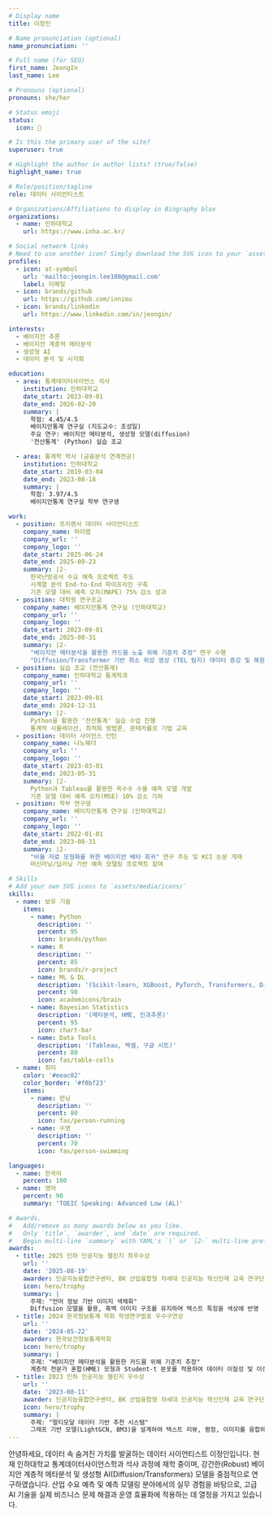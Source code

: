```yaml
---
# Display name
title: 이정인

# Name pronunciation (optional)
name_pronunciation: ''

# Full name (for SEO)
first_name: JeongIn
last_name: Lee

# Pronouns (optional)
pronouns: she/her

# Status emoji
status:
  icon: 🚀

# Is this the primary user of the site?
superuser: true

# Highlight the author in author lists? (true/false)
highlight_name: true

# Role/position/tagline
role: 데이터 사이언티스트

# Organizations/Affiliations to display in Biography blox
organizations:
  - name: 인하대학교
    url: https://www.inha.ac.kr/

# Social network links
# Need to use another icon? Simply download the SVG icon to your `assets/media/icons/` folder.
profiles:
  - icon: at-symbol
    url: 'mailto:jeongin.lee108@gmail.com'
    label: 이메일
  - icon: brands/github
    url: https://github.com/innimu
  - icon: brands/linkedin
    url: https://www.linkedin.com/in/jeongin/

interests:
  - 베이지안 추론
  - 베이지안 계층적 메타분석
  - 생성형 AI 
  - 데이터 분석 및 시각화

education:
  - area: 통계데이터사이언스 석사
    institution: 인하대학교
    date_start: 2023-09-01
    date_end: 2026-02-20
    summary: |
      학점: 4.45/4.5
      베이지안통계 연구실 (지도교수: 조성일)
      주요 연구: 베이지안 메타분석, 생성형 모델(diffusion)
      '전산통계' (Python) 실습 조교

  - area: 통계학 학사 (금융분석 연계전공)
    institution: 인하대학교
    date_start: 2019-03-04
    date_end: 2023-08-18
    summary: |
      학점: 3.97/4.5
      베이지안통계 연구실 학부 연구생

work:
  - position: 프리랜서 데이터 사이언티스트
    company_name: 하이렙
    company_url: ''
    company_logo: ''
    date_start: 2025-06-24
    date_end: 2025-09-23
    summary: |2-
      한국난방공사 수요 예측 프로젝트 주도
      시계열 분석 End-to-End 파이프라인 구축
      기존 모델 대비 예측 오차(MAPE) 75% 감소 성과
  - position: 대학원 연구조교
    company_name: 베이지안통계 연구실 (인하대학교)
    company_url: ''
    company_logo: ''
    date_start: 2023-09-01
    date_end: 2025-08-31
    summary: |2-
      "베이지안 메타분석을 활용한 카드뮴 노출 위해 기준치 추정" 연구 수행
      "Diffusion/Transformer 기반 희소 위성 영상 (TEL 탐지) 데이터 증강 및 복원" 연구 수행
  - position: 실습 조교 (전산통계)
    company_name: 인하대학교 통계학과
    company_url: ''
    company_logo: ''
    date_start: 2023-09-01
    date_end: 2024-12-31
    summary: |2-
      Python을 활용한 '전산통계' 실습 수업 진행
      통계적 시뮬레이션, 최적화 방법론, 몬테카를로 기법 교육
  - position: 데이터 사이언스 인턴
    company_name: 나노웨더
    company_url: ''
    company_logo: ''
    date_start: 2023-03-01
    date_end: 2023-05-31
    summary: |2-
      Python과 Tableau를 활용한 옥수수 수율 예측 모델 개발
      기존 모델 대비 예측 오차(MSE) 10% 감소 기여
  - position: 학부 연구생
    company_name: 베이지안통계 연구실 (인하대학교)
    company_url: ''
    company_logo: ''
    date_start: 2022-01-01
    date_end: 2023-08-31
    summary: |2-
      "비율 자료 모형화를 위한 베이지안 베타 회귀" 연구 주도 및 KCI 논문 게재
      머신러닝/딥러닝 기반 예측 모델링 프로젝트 참여

# Skills
# Add your own SVG icons to `assets/media/icons/`
skills:
  - name: 보유 기술
    items:
      - name: Python
        description: ''
        percent: 95
        icon: brands/python
      - name: R
        description: ''
        percent: 85
        icon: brands/r-project
      - name: ML & DL
        description: '(Scikit-learn, XGBoost, PyTorch, Transformers, Diffusion)'
        percent: 90
        icon: academicons/brain
      - name: Bayesian Statistics
        description: '(메타분석, HME, 인과추론)'
        percent: 95
        icon: chart-bar
      - name: Data Tools
        description: '(Tableau, 엑셀, 구글 시트)'
        percent: 80
        icon: fas/table-cells
  - name: 취미
    color: '#eeac02'
    color_border: '#f0bf23'
    items:
      - name: 런닝
        description: ''
        percent: 80
        icon: fas/person-running
      - name: 수영
        description: ''
        percent: 70
        icon: fas/person-swimming

languages:
  - name: 한국어
    percent: 100
  - name: 영어
    percent: 90
    summary: 'TOEIC Speaking: Advanced Low (AL)'

# Awards.
#   Add/remove as many awards below as you like.
#   Only `title`, `awarder`, and `date` are required.
#   Begin multi-line `summary` with YAML's `|` or `|2-` multi-line prefix and indent 2 spaces below.
awards:
  - title: 2025 인하 인공지능 챌린지 최우수상
    url: ''
    date: '2025-08-19'
    awarder: 인공지능융합연구센터, BK 산업융합형 차세대 인공지능 혁신인재 교육 연구단
    icon: hero/trophy
    summary: |
      주제: "언어 정보 기반 이미지 색채화"
      Diffusion 모델을 활용, 흑백 이미지 구조를 유지하며 텍스트 특징을 색상에 반영
  - title: 2024 한국정보통계 학회 학생연구발표 우수구연상
    url: ''
    date: '2024-05-22'
    awarder: 한국보건정보통계학회
    icon: hero/trophy
    summary: |
      주제: "베이지안 메타분석을 활용한 카드뮴 위해 기준치 추정"
      계층적 전문가 혼합(HME) 모형과 Student-t 분포를 적용하여 데이터 이질성 및 이상치 문제를 해결하고 통계적 강건성 확보
  - title: 2023 인하 인공지능 챌린지 우수상
    url: ''
    date: '2023-08-11'
    awarder: 인공지능융합연구센터, BK 산업융합형 차세대 인공지능 혁신인재 교육 연구단
    icon: hero/trophy
    summary: |
      주제: "멀티모달 데이터 기반 추천 시스템"
      그래프 기반 모델(LightGCN, BM3)을 설계하여 텍스트 리뷰, 평점, 이미지를 융합하고 추천 정확도(NDCG) 향상
---
```


안녕하세요, 데이터 속 숨겨진 가치를 발굴하는 데이터 사이언티스트 이정인입니다. 현재 인하대학교 통계데이터사이언스학과 석사 과정에 재학 중이며, 강건한(Robust) 베이지안 계층적 메타분석 및 생성형 AI(Diffusion/Transformers) 모델을 중점적으로 연구하였습니다. 산업 수요 예측 및 예측 모델링 분야에서의 실무 경험을 바탕으로, 고급 AI 기술을 실제 비즈니스 문제 해결과 운영 효율화에 적용하는 데 열정을 가지고 있습니다.